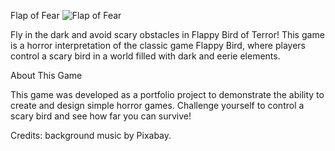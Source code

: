 Flap of Fear
![Flap of Fear](https://github.com/user-attachments/assets/592b4214-0b1b-4a91-a802-879731cc9025)

Fly in the dark and avoid scary obstacles in Flappy Bird of Terror! This game is a horror interpretation of the classic game Flappy Bird, where players control a scary bird in a world filled with dark and eerie elements.

About This Game

This game was developed as a portfolio project to demonstrate the ability to create and design simple horror games. Challenge yourself to control a scary bird and see how far you can survive!

Credits: background music by Pixabay.
